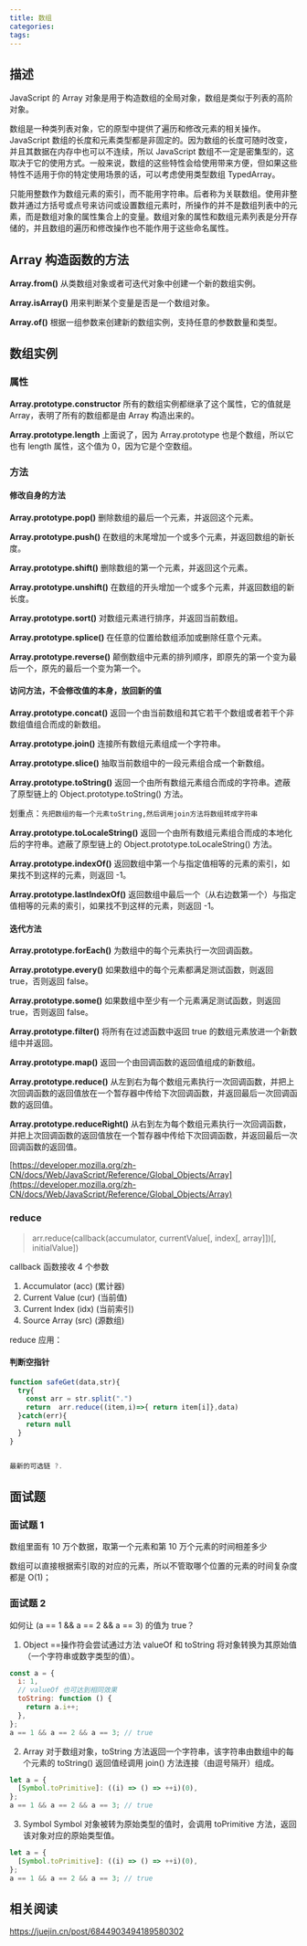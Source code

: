 ```yaml
---
title: 数组
categories:
tags:
---
```


## 描述

JavaScript 的 Array 对象是用于构造数组的全局对象，数组是类似于列表的高阶对象。

数组是一种类列表对象，它的原型中提供了遍历和修改元素的相关操作。JavaScript 数组的长度和元素类型都是非固定的。因为数组的长度可随时改变，并且其数据在内存中也可以不连续，所以 JavaScript 数组不一定是密集型的，这取决于它的使用方式。一般来说，数组的这些特性会给使用带来方便，但如果这些特性不适用于你的特定使用场景的话，可以考虑使用类型数组 TypedArray。

只能用整数作为数组元素的索引，而不能用字符串。后者称为关联数组。使用非整数并通过方括号或点号来访问或设置数组元素时，所操作的并不是数组列表中的元素，而是数组对象的属性集合上的变量。数组对象的属性和数组元素列表是分开存储的，并且数组的遍历和修改操作也不能作用于这些命名属性。

## Array 构造函数的方法

**Array.from()**
从类数组对象或者可迭代对象中创建一个新的数组实例。

**Array.isArray()**
用来判断某个变量是否是一个数组对象。

**Array.of()**
根据一组参数来创建新的数组实例，支持任意的参数数量和类型。

## 数组实例

### 属性

**Array.prototype.constructor**
所有的数组实例都继承了这个属性，它的值就是 Array，表明了所有的数组都是由 Array 构造出来的。

**Array.prototype.length**
上面说了，因为 Array.prototype 也是个数组，所以它也有 length 属性，这个值为 0，因为它是个空数组。

### 方法

#### 修改自身的方法

**Array.prototype.pop()**
删除数组的最后一个元素，并返回这个元素。

**Array.prototype.push()**
在数组的末尾增加一个或多个元素，并返回数组的新长度。

**Array.prototype.shift()**
删除数组的第一个元素，并返回这个元素。

**Array.prototype.unshift()**
在数组的开头增加一个或多个元素，并返回数组的新长度。

**Array.prototype.sort()**
对数组元素进行排序，并返回当前数组。

**Array.prototype.splice()**
在任意的位置给数组添加或删除任意个元素。

**Array.prototype.reverse()**
颠倒数组中元素的排列顺序，即原先的第一个变为最后一个，原先的最后一个变为第一个。

#### 访问方法，不会修改值的本身，放回新的值

**Array.prototype.concat()**
返回一个由当前数组和其它若干个数组或者若干个非数组值组合而成的新数组。

**Array.prototype.join()**
连接所有数组元素组成一个字符串。

**Array.prototype.slice()**
抽取当前数组中的一段元素组合成一个新数组。

**Array.prototype.toString()**
返回一个由所有数组元素组合而成的字符串。遮蔽了原型链上的 Object.prototype.toString() 方法。

划重点：`先把数组的每一个元素toString,然后调用join方法将数组转成字符串`

**Array.prototype.toLocaleString()**
返回一个由所有数组元素组合而成的本地化后的字符串。遮蔽了原型链上的 Object.prototype.toLocaleString() 方法。

**Array.prototype.indexOf()**
返回数组中第一个与指定值相等的元素的索引，如果找不到这样的元素，则返回 -1。

**Array.prototype.lastIndexOf()**
返回数组中最后一个（从右边数第一个）与指定值相等的元素的索引，如果找不到这样的元素，则返回 -1。

#### 迭代方法

**Array.prototype.forEach()**
为数组中的每个元素执行一次回调函数。

**Array.prototype.every()**
如果数组中的每个元素都满足测试函数，则返回 true，否则返回 false。

**Array.prototype.some()**
如果数组中至少有一个元素满足测试函数，则返回 true，否则返回 false。

**Array.prototype.filter()**
将所有在过滤函数中返回 true 的数组元素放进一个新数组中并返回。

**Array.prototype.map()**
返回一个由回调函数的返回值组成的新数组。

**Array.prototype.reduce()**
从左到右为每个数组元素执行一次回调函数，并把上次回调函数的返回值放在一个暂存器中传给下次回调函数，并返回最后一次回调函数的返回值。

**Array.prototype.reduceRight()**
从右到左为每个数组元素执行一次回调函数，并把上次回调函数的返回值放在一个暂存器中传给下次回调函数，并返回最后一次回调函数的返回值。

[https://developer.mozilla.org/zh-CN/docs/Web/JavaScript/Reference/Global_Objects/Array](https://developer.mozilla.org/zh-CN/docs/Web/JavaScript/Reference/Global_Objects/Array)

### reduce

> arr.reduce(callback(accumulator, currentValue[, index[, array]])[, initialValue])

callback 函数接收 4 个参数

1. Accumulator (acc) (累计器)
2. Current Value (cur) (当前值)
3. Current Index (idx) (当前索引)
4. Source Array (src) (源数组)

reduce 应用：

#### 判断空指针

```javascript
function safeGet(data,str){
  try{
    const arr = str.split(".")
    return  arr.reduce((item,i)=>{ return item[i]},data)
  }catch(err){
    return null
  }
}


最新的可选链 ?.
```

## 面试题

### 面试题 1

数组里面有 10 万个数据，取第一个元素和第 10 万个元素的时间相差多少

数组可以直接根据索引取的对应的元素，所以不管取哪个位置的元素的时间复杂度都是 O(1)；

### 面试题 2

如何让 (a == 1 && a == 2 && a == 3) 的值为 true？

1. Object
   ==操作符会尝试通过方法 valueOf 和 toString 将对象转换为其原始值（一个字符串或数字类型的值）。

```javascript
const a = {
  i: 1,
  // valueOf 也可达到相同效果
  toString: function () {
    return a.i++;
  },
};
a == 1 && a == 2 && a == 3; // true
```

2. Array
   对于数组对象，toString 方法返回一个字符串，该字符串由数组中的每个元素的 toString() 返回值经调用 join() 方法连接（由逗号隔开）组成。

```javascript
let a = {
  [Symbol.toPrimitive]: ((i) => () => ++i)(0),
};
a == 1 && a == 2 && a == 3; // true
```

3. Symbol
   Symbol 对象被转为原始类型的值时，会调用 toPrimitive 方法，返回该对象对应的原始类型值。

```javascript
let a = {
  [Symbol.toPrimitive]: ((i) => () => ++i)(0),
};
a == 1 && a == 2 && a == 3; // true
```

## 相关阅读

https://juejin.cn/post/6844903494189580302
